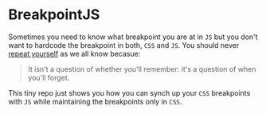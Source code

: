 BreakpointJS
============

Sometimes you need to know what breakpoint you are at in `JS` but you don't want to hardcode the breakpoint in both, `CSS` and `JS`.
You should never [repeat yourself](http://pragmatictips.com/11) as we all know becasue:

> It isn't a question of whether you'll remember: it's a question of when you'll forget.

This tiny repo just shows you how you can synch up your `CSS` breakpoints with `JS` while maintaining the breakpoints only in `CSS`.